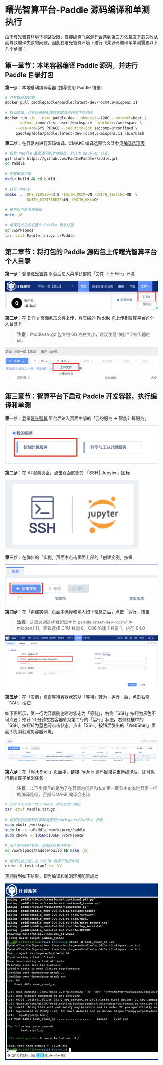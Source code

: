 # 曙光智算平台-Paddle 源码编译和单测执行

由于[曙光智算](https://www.hpccube.com/ac/home/index.html)环境下网路受限，直接编译飞桨源码会遇到第三方依赖库下载失败从而导致编译失败的问题。因此在曙光智算环境下进行飞桨源码编译与单测需要以下几个步骤：


## 第一章节：本地容器编译 Paddle 源码，并进行 Paddle 目录打包

**第一步**：本地启动编译容器 (推荐使用 Paddle 镜像)

```bash
# 并拉取开发镜像
docker pull paddlepaddle/paddle:latest-dev-rocm4.0-miopen2.11

# 启动容器，注意目录映射按需改成自己环境中的路径
docker run -it --name paddle-dev --shm-size=128G --network=host \
     --volume /home/test_user:/workspace --workdir=/workspace \
     --cap-add=SYS_PTRACE --security-opt seccomp=unconfined \
     paddlepaddle/paddle:latest-dev-rocm4.0-miopen2.11 /bin/bash
```

**第二步**：在容器内进行源码编译，CMAKE 编译选项含义请参见[编译选项表](https://www.paddlepaddle.org.cn/documentation/docs/zh/develop/install/Tables.html#Compile)

```bash
# 拉取 Paddle 最新源码到本地目录，默认为 develop 分支
git clone https://github.com/PaddlePaddle/Paddle.git
cd Paddle

# 创建编译目录
mkdir build && cd build

# 执行 cmake
cmake .. -DPY_VERSION=3.8 -DWITH_ROCM=ON -DWITH_TESTING=ON  \
         -DWITH_DISTRIBUTE=ON -DWITH_MKL=ON

# 使用以下命令来编译
make -j8

# 编译完成之后将整个 Paddle 目录打包
cd /workspace
tar -zcvf Paddle.tar.gz ./Paddle
```

## 第二章节：将打包的 Paddle 源码包上传曙光智算平台个人目录

**第一步**：登录[曙光智算](https://www.hpccube.com/ac/home/index.html) 平台后进入菜单顶部的「文件 -> E-File」环境

![图片](../images/sugon_login.png)

**第二步**：在 E-File 页面点击文件上传，将压缩的 Paddle 包上传到智算平台的个人目录下

> **注意**：Paddle.tar.gz 包大约 6G 左右大小，建议使用“快传“节省传输时间。

![图片](../images/sugon_upload.png)

## 第三章节：智算平台下启动 Paddle 开发容器，执行编译和单测

**第一步**：登录[曙光智算](https://www.hpccube.com/ac/home/index.html) 平台后进入页面中部的「我的服务 -> 智能计算服务」

![图片](../images/sugon_my_service.png)

**第二步**：在 AI 服务页面，点击页面底部的 「SSH | Jupyter」图标

![图片](../images/sugon_ssh.png)

**第三步**：在弹出的「实例」页面中点击页面上部的「创建实例」按钮

![图片](../images/sugon_create.png)

**第四步**：在「创建实例」页面中选择和填入如下信息之后，点击「运行」按钮

> **注意**：这里必须选择框架版本为 paddle:latest-dev-rocm4.0-miopen2.11，建议选择 CPU 数量 8，C86 加速卡数量 1，内存 64.0

![图片](../images/sugon_framework_version.png)

**第五步**：在「实例」页面等待容器状态从「等待」转为「运行」后，点击右侧「SSH」按钮

如下图所示，第一行为容器刚创建时状态为「等待」，右侧「SSH」按钮为灰色不可点击；预计 10 分钟左右容器转为第二行的「运行」状态，右侧红框中的「SSH」按钮转为蓝色可点击状态。点击「SSH」按钮后弹出的「WebShell」页面即为刚创建的容器环境。

![图片](../images/sugon_test.png)

**第六步**：在「WebShell」页面中，链接 Paddle 源码目录并重新编译后，即可执行相关算子单测任务

> **注意**：以下步骤目的是为了在容器内创建和本文第一章节中的本地容器一样的编译路径，否则 CMAKE 编译会出错

```bash
# 先将个人目录下的 Paddle 源码包进行解压
tar -zxvf Paddle.tar.gz

# 将解压后的源码目录软链接到/workspace/Paddle 目录
sudo mkdir /workspace
sudo ln -s ~/Paddle /workspace/Paddle
sudo chown -R $USER:$USER /workspace

# 进入源码编译目录，重新执行编译命令
cd /workspace/Paddle/build && make -j8

# 编译成功之后，在 build 目录下执行单测
ctest -R test_atan2_op -VV
```

预期得到如下结果，即为编译和单测环境配置成功

![图片](../images/sugon_result.png)
